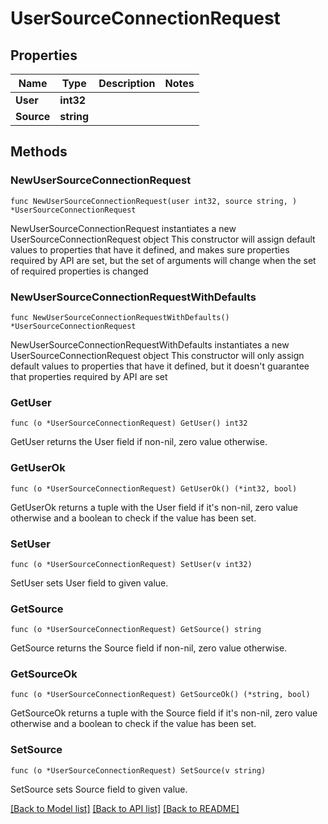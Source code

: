 # UserSourceConnectionRequest

## Properties

Name | Type | Description | Notes
------------ | ------------- | ------------- | -------------
**User** | **int32** |  | 
**Source** | **string** |  | 

## Methods

### NewUserSourceConnectionRequest

`func NewUserSourceConnectionRequest(user int32, source string, ) *UserSourceConnectionRequest`

NewUserSourceConnectionRequest instantiates a new UserSourceConnectionRequest object
This constructor will assign default values to properties that have it defined,
and makes sure properties required by API are set, but the set of arguments
will change when the set of required properties is changed

### NewUserSourceConnectionRequestWithDefaults

`func NewUserSourceConnectionRequestWithDefaults() *UserSourceConnectionRequest`

NewUserSourceConnectionRequestWithDefaults instantiates a new UserSourceConnectionRequest object
This constructor will only assign default values to properties that have it defined,
but it doesn't guarantee that properties required by API are set

### GetUser

`func (o *UserSourceConnectionRequest) GetUser() int32`

GetUser returns the User field if non-nil, zero value otherwise.

### GetUserOk

`func (o *UserSourceConnectionRequest) GetUserOk() (*int32, bool)`

GetUserOk returns a tuple with the User field if it's non-nil, zero value otherwise
and a boolean to check if the value has been set.

### SetUser

`func (o *UserSourceConnectionRequest) SetUser(v int32)`

SetUser sets User field to given value.


### GetSource

`func (o *UserSourceConnectionRequest) GetSource() string`

GetSource returns the Source field if non-nil, zero value otherwise.

### GetSourceOk

`func (o *UserSourceConnectionRequest) GetSourceOk() (*string, bool)`

GetSourceOk returns a tuple with the Source field if it's non-nil, zero value otherwise
and a boolean to check if the value has been set.

### SetSource

`func (o *UserSourceConnectionRequest) SetSource(v string)`

SetSource sets Source field to given value.



[[Back to Model list]](../README.md#documentation-for-models) [[Back to API list]](../README.md#documentation-for-api-endpoints) [[Back to README]](../README.md)


